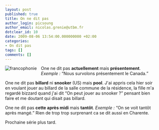 ```yaml
---
layout: post
published: true
title: On ne dit pas
author_login: picsoung
author_email: nicolas.grenie@utbm.fr
dotclear_id: 10
date: 2009-08-06 13:54:00.000000000 +02:00
categories:
- On dit pas
tags: []
comments: []
---
```

<p><a href="/public/illus_billets/emb_francophoniesvg.png"><img src="/public/illus_billets/.emb_francophoniesvg_t.jpg" alt="francophonie" style="float:left; margin: 0 1em 1em 0;" title="francophonie, août 2009" /></a>One ne dit pas <strong>actuellement</strong> mais <strong>présentement</strong>.
<em>Exemple :</em> <q>Nous survolons présentement le Canada.</q></p>


<p>One ne dit pas <strong>billard</strong> ni <strong>snooker</strong> (US) mais <strong>pool</strong>.
J'ai appris cela hier soir en voulant jouer au billard de la salle commune de la résidence, la fille m'a regardé bizzard quand j'ai dit <q>On peut jouer au snooker ?</q> pensant bien faire et me doutant qui disait pas billard.</p>


<p>One ne dit pas <strong>cette après midi</strong> mais <strong>tantôt</strong>.
<em>Exemple :</em> <q>On se voit tantôt après mangé.</q>
Rien de trop trop surprenant ca se dit aussi en Charente.</p>


<p>Prochaine série plus tard.</p>
